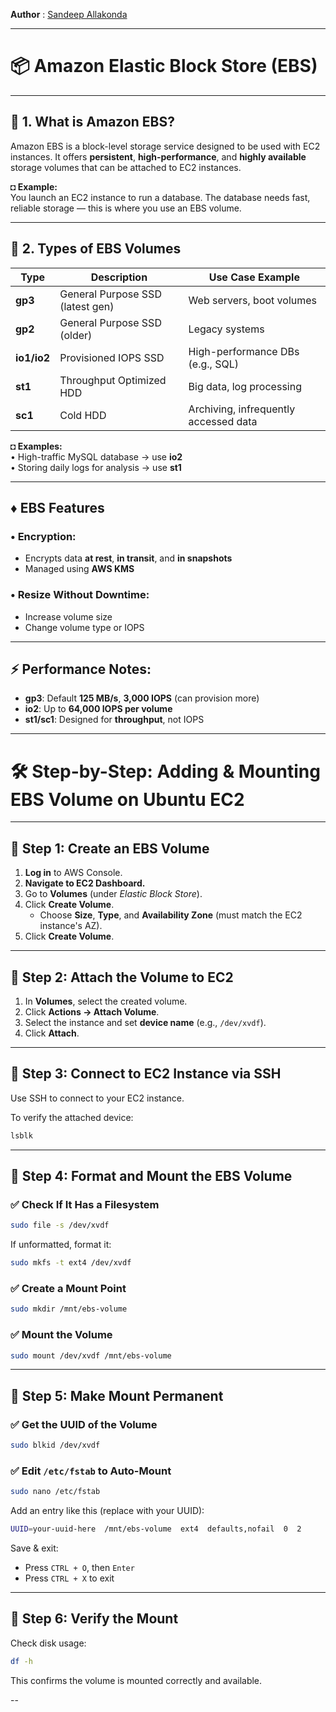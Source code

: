 **Author** : [Sandeep Allakonda](www.linkedin.com/in/sandeep-allakonda)  

---

# 📦 Amazon Elastic Block Store (EBS)

---

## 📌 1. What is Amazon EBS?

Amazon EBS is a block-level storage service designed to be used with EC2 instances. It offers **persistent**, **high-performance**, and **highly available** storage volumes that can be attached to EC2 instances.

**◘ Example:**  
You launch an EC2 instance to run a database. The database needs fast, reliable storage — this is where you use an EBS volume.

---

## 💽 2. Types of EBS Volumes

| Type      | Description                         | Use Case Example                      |
|-----------|-------------------------------------|---------------------------------------|
| **gp3**   | General Purpose SSD (latest gen)    | Web servers, boot volumes             |
| **gp2**   | General Purpose SSD (older)         | Legacy systems                        |
| **io1/io2** | Provisioned IOPS SSD               | High-performance DBs (e.g., SQL)      |
| **st1**   | Throughput Optimized HDD            | Big data, log processing              |
| **sc1**   | Cold HDD                            | Archiving, infrequently accessed data |

**◘ Examples:**  
• High-traffic MySQL database → use **io2**  
• Storing daily logs for analysis → use **st1**

---

## ♦ EBS Features

### • Encryption:
- Encrypts data **at rest**, **in transit**, and **in snapshots**
- Managed using **AWS KMS**

### • Resize Without Downtime:
- Increase volume size
- Change volume type or IOPS

---

## ⚡ Performance Notes:

- **gp3**: Default **125 MB/s**, **3,000 IOPS** (can provision more)
- **io2**: Up to **64,000 IOPS per volume**
- **st1/sc1**: Designed for **throughput**, not IOPS

---

# 🛠️ Step-by-Step: Adding & Mounting EBS Volume on Ubuntu EC2

---

## 🔹 Step 1: Create an EBS Volume

1. **Log in** to AWS Console.
2. **Navigate to EC2 Dashboard.**
3. Go to **Volumes** (under *Elastic Block Store*).
4. Click **Create Volume**.
   - Choose **Size**, **Type**, and **Availability Zone** (must match the EC2 instance's AZ).
5. Click **Create Volume**.

---

## 🔹 Step 2: Attach the Volume to EC2

1. In **Volumes**, select the created volume.
2. Click **Actions → Attach Volume**.
3. Select the instance and set **device name** (e.g., `/dev/xvdf`).
4. Click **Attach**.

---

## 🔹 Step 3: Connect to EC2 Instance via SSH

Use SSH to connect to your EC2 instance.

To verify the attached device:

```bash
lsblk
```

---

## 🔹 Step 4: Format and Mount the EBS Volume

### ✅ Check If It Has a Filesystem

```bash
sudo file -s /dev/xvdf
```

If unformatted, format it:

```bash
sudo mkfs -t ext4 /dev/xvdf
```

### ✅ Create a Mount Point

```bash
sudo mkdir /mnt/ebs-volume
```

### ✅ Mount the Volume

```bash
sudo mount /dev/xvdf /mnt/ebs-volume
```

---

## 🔹 Step 5: Make Mount Permanent

### ✅ Get the UUID of the Volume

```bash
sudo blkid /dev/xvdf
```

### ✅ Edit `/etc/fstab` to Auto-Mount

```bash
sudo nano /etc/fstab
```

Add an entry like this (replace with your UUID):

```bash
UUID=your-uuid-here  /mnt/ebs-volume  ext4  defaults,nofail  0  2
```

Save & exit:

- Press `CTRL + O`, then `Enter`
- Press `CTRL + X` to exit

---

## 🔹 Step 6: Verify the Mount

Check disk usage:

```bash
df -h
```

This confirms the volume is mounted correctly and available.

--

